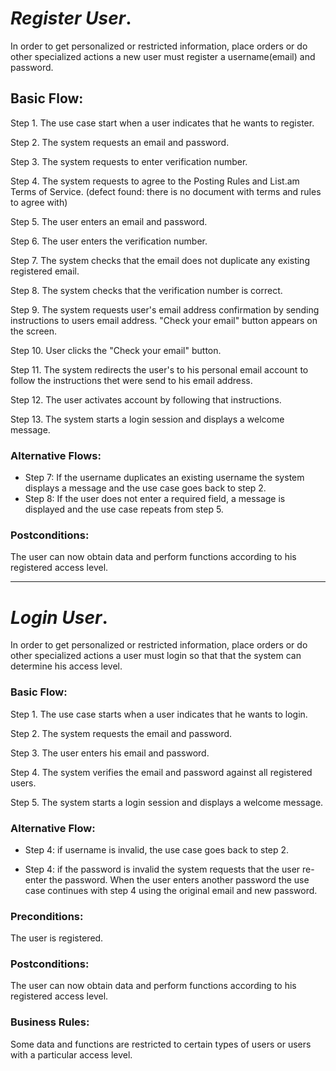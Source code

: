 # _Register User_.

In order to get personalized or restricted information, place orders or do other specialized actions a new user must register a username(email) and password.



## Basic Flow:

Step 1. The use case start when a user indicates that he wants to register.

Step 2. The system requests an email and password.

Step 3. The system requests to enter verification number.

Step 4. The system requests to agree to the Posting Rules and List.am Terms of Service. (defect found: there is no document with terms and rules to agree with)

Step 5. The user enters an email and password.

Step 6. The user enters the verification number.

Step 7. The system checks that the email does not duplicate any existing registered email.

Step 8. The system checks that the verification number is correct.

Step 9. The system requests user's email address confirmation by sending instructions to users email address. "Check your email" button appears on the screen.

Step 10. User clicks the "Check your email" button.

Step 11. The system redirects the user's to his personal email account to follow the instructions thet were send to his email address.

Step 12. The user activates account by following that instructions.

Step 13. The system starts a login session and displays a welcome message.
  
   ### Alternative Flows:
    
   * Step 7: If the username duplicates an existing username the system displays a message and the use case goes back to step 2.
   * Step 8: If the user does not enter a required field, a message is displayed and the use case repeats from step 5.


### Postconditions:	

  The user can now obtain data and perform functions according to his registered access level.



___


# _Login User_.

In order to get personalized or restricted information, place orders or do other specialized actions a user must login so that that the system can determine his access level.


### Basic Flow:

Step 1. The use case starts when a user indicates that he wants to login.

Step 2. The system requests the email and password.

Step 3. The user enters his email and password.

Step 4. The system verifies the email and password against all registered users.

Step 5. The system starts a login session and displays a welcome message.


### Alternative Flow:

* Step 4: if username is invalid, the use case goes back to step 2.

* Step 4: if the password is invalid the system requests that the user re-enter the password. When the user enters another password the use case continues with step 4 using the original email and new password.


### Preconditions:
The user is registered.

### Postconditions:
The user can now obtain data and perform functions according to his registered access level.

### Business Rules:	

  Some data and functions are restricted to certain types of users or users with a particular access level.
